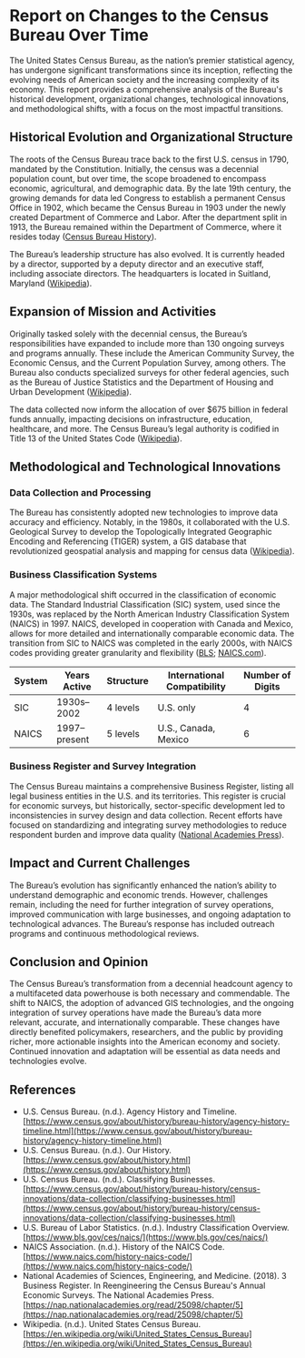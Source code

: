 # Report on Changes to the Census Bureau Over Time

The United States Census Bureau, as the nation’s premier statistical agency, has undergone significant transformations since its inception, reflecting the evolving needs of American society and the increasing complexity of its economy. This report provides a comprehensive analysis of the Bureau's historical development, organizational changes, technological innovations, and methodological shifts, with a focus on the most impactful transitions.

## Historical Evolution and Organizational Structure

The roots of the Census Bureau trace back to the first U.S. census in 1790, mandated by the Constitution. Initially, the census was a decennial population count, but over time, the scope broadened to encompass economic, agricultural, and demographic data. By the late 19th century, the growing demands for data led Congress to establish a permanent Census Office in 1902, which became the Census Bureau in 1903 under the newly created Department of Commerce and Labor. After the department split in 1913, the Bureau remained within the Department of Commerce, where it resides today ([Census Bureau History](https://www.census.gov/about/history/bureau-history/agency-history-timeline.html)).

The Bureau’s leadership structure has also evolved. It is currently headed by a director, supported by a deputy director and an executive staff, including associate directors. The headquarters is located in Suitland, Maryland ([Wikipedia](https://en.wikipedia.org/wiki/United_States_Census_Bureau)).

## Expansion of Mission and Activities

Originally tasked solely with the decennial census, the Bureau’s responsibilities have expanded to include more than 130 ongoing surveys and programs annually. These include the American Community Survey, the Economic Census, and the Current Population Survey, among others. The Bureau also conducts specialized surveys for other federal agencies, such as the Bureau of Justice Statistics and the Department of Housing and Urban Development ([Wikipedia](https://en.wikipedia.org/wiki/United_States_Census_Bureau)).

The data collected now inform the allocation of over $675 billion in federal funds annually, impacting decisions on infrastructure, education, healthcare, and more. The Census Bureau’s legal authority is codified in Title 13 of the United States Code ([Wikipedia](https://en.wikipedia.org/wiki/United_States_Census_Bureau)).

## Methodological and Technological Innovations

### Data Collection and Processing

The Bureau has consistently adopted new technologies to improve data accuracy and efficiency. Notably, in the 1980s, it collaborated with the U.S. Geological Survey to develop the Topologically Integrated Geographic Encoding and Referencing (TIGER) system, a GIS database that revolutionized geospatial analysis and mapping for census data ([Wikipedia](https://en.wikipedia.org/wiki/United_States_Census_Bureau)).

### Business Classification Systems

A major methodological shift occurred in the classification of economic data. The Standard Industrial Classification (SIC) system, used since the 1930s, was replaced by the North American Industry Classification System (NAICS) in 1997. NAICS, developed in cooperation with Canada and Mexico, allows for more detailed and internationally comparable economic data. The transition from SIC to NAICS was completed in the early 2000s, with NAICS codes providing greater granularity and flexibility ([BLS](https://www.bls.gov/ces/naics/); [NAICS.com](https://www.naics.com/history-naics-code/)).

| System | Years Active | Structure | International Compatibility | Number of Digits |
|--------|-------------|-----------|-----------------------------|------------------|
| SIC    | 1930s–2002  | 4 levels  | U.S. only                   | 4                |
| NAICS  | 1997–present| 5 levels  | U.S., Canada, Mexico        | 6                |

### Business Register and Survey Integration

The Census Bureau maintains a comprehensive Business Register, listing all legal business entities in the U.S. and its territories. This register is crucial for economic surveys, but historically, sector-specific development led to inconsistencies in survey design and data collection. Recent efforts have focused on standardizing and integrating survey methodologies to reduce respondent burden and improve data quality ([National Academies Press](https://nap.nationalacademies.org/read/25098/chapter/5)).

## Impact and Current Challenges

The Bureau’s evolution has significantly enhanced the nation’s ability to understand demographic and economic trends. However, challenges remain, including the need for further integration of survey operations, improved communication with large businesses, and ongoing adaptation to technological advances. The Bureau’s response has included outreach programs and continuous methodological reviews.

## Conclusion and Opinion

The Census Bureau’s transformation from a decennial headcount agency to a multifaceted data powerhouse is both necessary and commendable. The shift to NAICS, the adoption of advanced GIS technologies, and the ongoing integration of survey operations have made the Bureau’s data more relevant, accurate, and internationally comparable. These changes have directly benefited policymakers, researchers, and the public by providing richer, more actionable insights into the American economy and society. Continued innovation and adaptation will be essential as data needs and technologies evolve.

## References

- U.S. Census Bureau. (n.d.). Agency History and Timeline. [https://www.census.gov/about/history/bureau-history/agency-history-timeline.html](https://www.census.gov/about/history/bureau-history/agency-history-timeline.html)
- U.S. Census Bureau. (n.d.). Our History. [https://www.census.gov/about/history.html](https://www.census.gov/about/history.html)
- U.S. Census Bureau. (n.d.). Classifying Businesses. [https://www.census.gov/about/history/bureau-history/census-innovations/data-collection/classifying-businesses.html](https://www.census.gov/about/history/bureau-history/census-innovations/data-collection/classifying-businesses.html)
- U.S. Bureau of Labor Statistics. (n.d.). Industry Classification Overview. [https://www.bls.gov/ces/naics/](https://www.bls.gov/ces/naics/)
- NAICS Association. (n.d.). History of the NAICS Code. [https://www.naics.com/history-naics-code/](https://www.naics.com/history-naics-code/)
- National Academies of Sciences, Engineering, and Medicine. (2018). 3 Business Register. In Reengineering the Census Bureau's Annual Economic Surveys. The National Academies Press. [https://nap.nationalacademies.org/read/25098/chapter/5](https://nap.nationalacademies.org/read/25098/chapter/5)
- Wikipedia. (n.d.). United States Census Bureau. [https://en.wikipedia.org/wiki/United_States_Census_Bureau](https://en.wikipedia.org/wiki/United_States_Census_Bureau)
